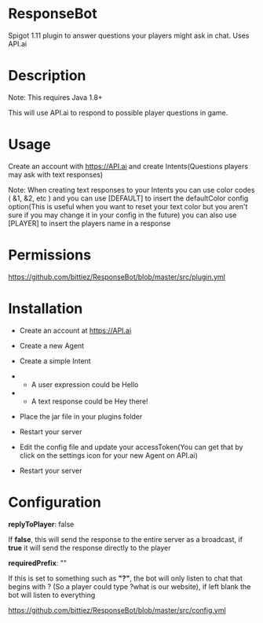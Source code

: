 # ResponseBot

Spigot 1.11 plugin to answer questions your players might ask in chat. Uses API.ai


# Description
Note: This requires Java 1.8+

This will use API.ai to respond to possible player questions in game.

# Usage

Create an account with https://API.ai and create Intents(Questions players may ask with text responses)

Note:
When creating text responses to your Intents you can use color codes ( &1, &2, etc ) and you can use [DEFAULT] to insert the defaultColor config option(This is useful when you want to reset your text color but you aren't sure if you may change it in your config in the future) you can also use [PLAYER] to insert the players name in a response

# Permissions

https://github.com/bittiez/ResponseBot/blob/master/src/plugin.yml


# Installation

- Create an account at https://API.ai
- Create a new Agent
- Create a simple Intent
- - A user expression could be Hello
- - A text response could be Hey there!


- Place the jar file in your plugins folder
- Restart your server
- Edit the config file and update your accessToken(You can get that by click on the settings icon for your new Agent on API.ai)
- Restart your server

# Configuration
**replyToPlayer**: false

If **false**, this will send the response to the entire server as a broadcast, if **true** it will send the response directly to the player


**requiredPrefix**: ""

If this is set to something such as **"?"**, the bot will only listen to chat that begins with ? (So a player could type ?what is our website), if left blank the bot will listen to everything



https://github.com/bittiez/ResponseBot/blob/master/src/config.yml

